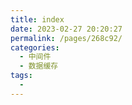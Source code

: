 ```yaml
---
title: index
date: 2023-02-27 20:20:27
permalink: /pages/268c92/
categories:
  - 中间件
  - 数据缓存
tags:
  - 
---
```

